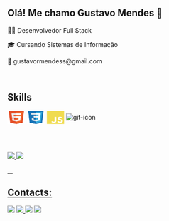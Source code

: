 ## Olá! Me chamo Gustavo Mendes 👋

<p>👨‍💻 Desenvolvedor Full Stack</p>
<p>🎓 Cursando Sistemas de Informação </p>
<p>📩 gustavormendess@gmail.com</p>
 
 &nbsp;

## Skills

<div style="display: inline_block">
  <img align="center" alt="html-icon" height="30" width="40" src="https://raw.githubusercontent.com/devicons/devicon/master/icons/html5/html5-original.svg">
  <img align="center" alt="css-icon" height="30" width="40" src="https://raw.githubusercontent.com/devicons/devicon/master/icons/css3/css3-original.svg">
  <img align="center" alt="javascript-icon" height="30" width="40" src="https://raw.githubusercontent.com/devicons/devicon/master/icons/javascript/javascript-plain.svg">
   <img align="center" alt="git-icon" height="30" width="40" src="https://raw.githubusercontent.com/jmnote/z-icons/master/svg/git.svg">
</div><br>

&nbsp;

<div>
  <a href="https://github.com/GustavoRMendes">
  <img height="180em" src="https://github-readme-stats.vercel.app/api?username=GustavoRMendes&show_icons=true&theme=dracula&include_all_commits=true&count_private=true"/>
  <img height="180em" src="https://github-readme-stats.vercel.app/api/top-langs/?username=GustavoRMendes&layout=compact&langs_count=7&theme=dracula"/>
</div>


&nbsp;
&nbsp;

## Contacts:

<div> 
<a href="https://wa.me/554792442004?text=Olá%20Gustavo!%20Vim%20do%20seu%20portifólio." target="_blank"><img src="https://img.shields.io/badge/WhatsApp-25D366?style=for-the-badge&logo=whatsapp&logoColor=white"></img></a>
<a href="https://www.instagram.com/gustavormendess_dev" target="_blank"><img src="https://img.shields.io/badge/-Instagram-%23E4405F?style=for-the-badge&logo=instagram&logoColor=white">
</a>
<a href="mailto:gustavormendess@gmail.com" target="_blank"> <img src="https://img.shields.io/badge/-Gmail-%23333?style=for-the-badge&logo=gmail&logoColor=white"></a>
<a href="https://www.linkedin.com/in/gustavormendess" target="_blank"><img src="https://img.shields.io/badge/-LinkedIn-%230077B5?style=for-the-badge&logo=linkedin&logoColor=white"></a> 
</div>&nbsp;&nbsp;
 



  
